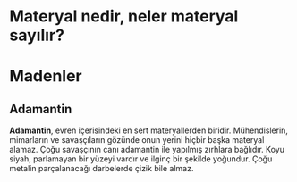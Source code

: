 # Materyal nedir, neler materyal sayılır?

# Madenler
## Adamantin
**Adamantin**, evren içerisindeki en sert materyallerden biridir. Mühendislerin, mimarların ve savaşçıların gözünde onun yerini hiçbir başka materyal alamaz. Çoğu savaşçının canı adamantin ile yapılmış zırhlara bağlıdır. Koyu siyah, parlamayan bir yüzeyi vardır ve ilginç bir şekilde yoğundur. Çoğu metalin parçalanacağı darbelerde çizik bile almaz.